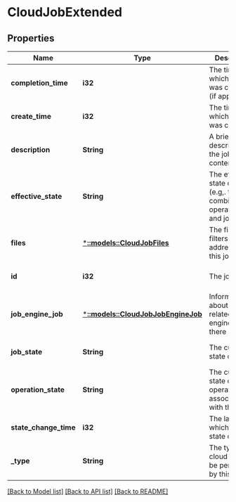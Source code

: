 # CloudJobExtended

## Properties
Name | Type | Description | Notes
------------ | ------------- | ------------- | -------------
**completion_time** | **i32** | The time at which the job was completed (if applicable) | [optional] [default to null]
**create_time** | **i32** | The time at which the job was created | [optional] [default to null]
**description** | **String** | A brief description of the job contents | [optional] [default to null]
**effective_state** | **String** | The effective state of the job (e.g,. the combination of operation_state and job_state) | [optional] [default to null]
**files** | [***::models::CloudJobFiles**](CloudJobFiles.md) | The files and filters addressed by this job | [optional] [default to null]
**id** | **i32** | The job&#39;s ID | [optional] [default to null]
**job_engine_job** | [***::models::CloudJobJobEngineJob**](CloudJobJobEngineJob.md) | Information about the related job engine job if there is one | [optional] [default to null]
**job_state** | **String** | The current state of the job | [optional] [default to null]
**operation_state** | **String** | The current state of the operation associated with the job | [optional] [default to null]
**state_change_time** | **i32** | The last time at which the job state changed | [optional] [default to null]
**_type** | **String** | The type of cloud action to be performed by this job. | [optional] [default to null]

[[Back to Model list]](../README.md#documentation-for-models) [[Back to API list]](../README.md#documentation-for-api-endpoints) [[Back to README]](../README.md)


